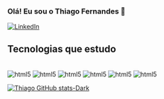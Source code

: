 ### Olá! Eu sou o Thiago Fernandes 👋


[![LinkedIn](https://img.shields.io/badge/linkedin-%230077B5.svg?style=for-the-badge&logo=linkedin&logoColor=white)](https://www.linkedin.com/in/thiartfernandes/)



## Tecnologias que estudo


<div style="display: inline_block"><br/>
  <img align="center" alt="html5" src="![Swift](https://img.shields.io/badge/swift-F54A2A?style=for-the-badge&logo=swift&logoColor=white)" />  
  <img align="center" alt="html5" src="![C#](https://img.shields.io/badge/c%23-%23239120.svg?style=for-the-badge&logo=c-sharp&logoColor=white)" />  
  <img align="center" alt="html5" src="![.Net](https://img.shields.io/badge/.NET-5C2D91?style=for-the-badge&logo=.net&logoColor=white)" /> 
  <img align="center" alt="html5" src="![JavaScript](https://img.shields.io/badge/javascript-%23323330.svg?style=for-the-badge&logo=javascript&logoColor=%23F7DF1E)" />
  <img align="center" alt="html5" src="![NodeJS](https://img.shields.io/badge/node.js-6DA55F?style=for-the-badge&logo=node.js&logoColor=white)" />
  <img align="center" alt="html5" src="![HTML5](https://img.shields.io/badge/html5-%23E34F26.svg?style=for-the-badge&logo=html5&logoColor=white)" />
</div>



[![Thiago GitHub stats-Dark](https://github-readme-stats.vercel.app/api?username=fallonrain&show_icons=true&theme=dark#gh-dark-mode-only)](https://github.com/anuraghazra/github-readme-stats#gh-dark-mode-only)
